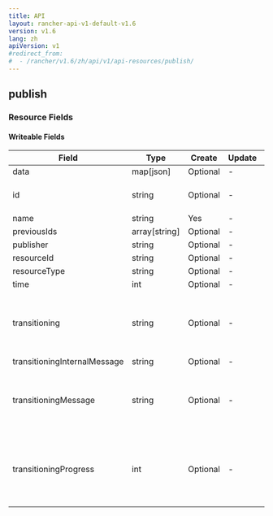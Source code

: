 ```yaml
---
title: API
layout: rancher-api-v1-default-v1.6
version: v1.6
lang: zh
apiVersion: v1
#redirect_from:
#  - /rancher/v1.6/zh/api/v1/api-resources/publish/
---
```


## publish



### Resource Fields

#### Writeable Fields

Field | Type | Create | Update | Default | Notes
---|---|---|---|---|---
data | map[json] | Optional | - | - | 
id | string | Optional | - | - | The unique identifier for the publish
name | string | Yes | - | - | 
previousIds | array[string] | Optional | - | - | 
publisher | string | Optional | - | - | 
resourceId | string | Optional | - | - | 
resourceType | string | Optional | - | - | 
time | int | Optional | - | - | 
transitioning | string | Optional | - | - | Whether or not the publish is in a transitioning state
transitioningInternalMessage | string | Optional | - | - | 
transitioningMessage | string | Optional | - | - | The message to show while in a transitioning state
transitioningProgress | int | Optional | - | - | The percentage remaining in the transitioning process of the publish



<br>

